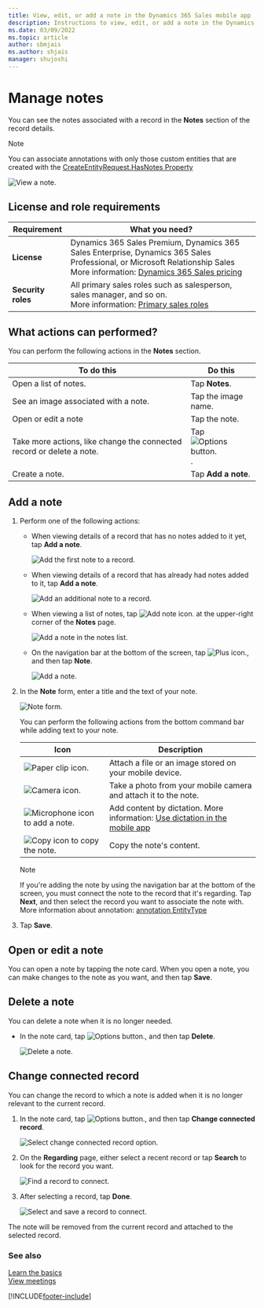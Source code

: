 ```yaml
---
title: View, edit, or add a note in the Dynamics 365 Sales mobile app
description: Instructions to view, edit, or add a note in the Dynamics 365 Sales mobile app
ms.date: 03/09/2022
ms.topic: article
author: sbmjais
ms.author: shjais
manager: shujoshi
---
```

# Manage notes 

You can see the notes associated with a record in the **Notes** section of the record details.

> [!NOTE]
> You can associate annotations with only those custom entities that are created with the [CreateEntityRequest.HasNotes Property](/dotnet/api/microsoft.xrm.sdk.messages.createentityrequest.hasnotes?view=dynamics-general-ce-9#Microsoft_Xrm_Sdk_Messages_CreateEntityRequest_HasNotes&preserve-view=true)

![View a note.](media/sm-view-note.png "View a note")

## License and role requirements
| Requirement | What you need? |
|-----------------------|---------|
| **License** | Dynamics 365 Sales Premium, Dynamics 365 Sales Enterprise, Dynamics 365 Sales Professional, or Microsoft Relationship Sales <br>More information: [Dynamics 365 Sales pricing](https://dynamics.microsoft.com/sales/pricing/) |
| **Security roles** | All primary sales roles such as salesperson, sales manager, and so on.<br>  More information: [Primary sales roles](../security-roles-for-sales.md#primary-sales-roles)|


## What actions can performed?

You can perform the following actions in the **Notes** section.

| To do this              | Do this                |
|-------------------------|------------------------|
| Open a list of notes.       | Tap **Notes**. |
| See an image associated with a note. | Tap the image name.    |
| Open or edit a note  | Tap the note.       |
| Take more actions, like change the connected record or delete a note.  | Tap ![Options button.](media/sm-options-button.png "Options button").  |
| Create a note.     | Tap **Add a note**.     |

## Add a note

1.  Perform one of the following actions:

    -   When viewing details of a record that has no notes added to it yet, tap **Add a note**.

        ![Add the first note to a record.](media/sm-add-note-button.png "Add the first note to a record")

    -   When viewing details of a record that has already had notes added to it, tap **Add a note**.

        ![Add an additional note to a record.](media/sm-add-note-link.png "Add an additional note to a record")

    -   When viewing a list of notes, tap ![Add note icon.](media/sm-add-note-icon.png "Add note icon") at the upper-right corner of the **Notes** page.

        ![Add a note in the notes list.](media/sm-add-note-from-list.png "Add a note in the notes list")

    -   On the navigation bar at the bottom of the screen, tap ![Plus icon.](media/sm-plus-icon.png "Plus icon"), and then tap **Note**.

        ![Add a note.](media/sm-add-note-nav-bar.png "Add a note")

2.  In the **Note** form, enter a title and the text of your note.

    ![Note form.](media/sm-note-form.png "Note form")

    You can perform the following actions from the bottom command bar while adding text to your note.

    |Icon|Description|
    |----|-----------|
    |![Paper clip icon.](media/sm-attach-file-note.png "Paper clip icon")|Attach a file or an image stored on your mobile device.|
    |![Camera icon.](media/sm-take-photo-note.png "Camera icon")|Take a photo from your mobile camera and attach it to the note.|
    |![Microphone icon to add a note.](media/mic-icon-note.png "Microphone icon to add a note")|Add content by dictation. More information: [Use dictation in the mobile app](use-dictation.md)|
    |![Copy icon to copy the note.](media/copy-icon-note.png "Copy icon to copy the note")|Copy the note's content.|
    

    > [!NOTE]
    > If you're adding the note by using the navigation bar at the bottom of the screen, you must connect the note to the record that it's regarding. Tap **Next**, and then select the record you want to associate the note with. More information about annotation: [annotation EntityType](/dynamics365/customer-engagement/web-api/annotation?view=dynamics-ce-odata-9&preserve-view=true)

5. Tap **Save**.

## Open or edit a note

You can open a note by tapping the note card. When you open a note, you can make changes to the note as you want, and then tap **Save**.

## Delete a note

You can delete a note when it is no longer needed.

- In the note card, tap ![Options button.](media/sm-options-button.png "Options button"), and then tap **Delete**.

    ![Delete a note.](media/sm-note-edit-delete.png "Delete a note")

## Change connected record

You can change the record to which a note is added when it is no longer relevant to the current record.

1. In the note card, tap ![Options button.](media/sm-options-button.png "Options button"), and then tap **Change connected record**.

    ![Select change connected record option.](media/sm-note-select-change-connected-record.png "Select change connected record option")

2. On the **Regarding** page, either select a recent record or tap **Search** to look for the record you want.

    ![Find a record to connect.](media/sm-note-regarding-record.png "Find for a record to connect")

3. After selecting a record, tap **Done**.

    ![Select and save a record to connect.](media/sm-note-select-regarding-record.png "Select and save a record to connect")

The note will be removed from the current record and attached to the selected record.


### See also

[Learn the basics](learn-basics-mobile-app.md)    
[View meetings](view-agenda.md)

[!INCLUDE[footer-include](../../includes/footer-banner.md)]

